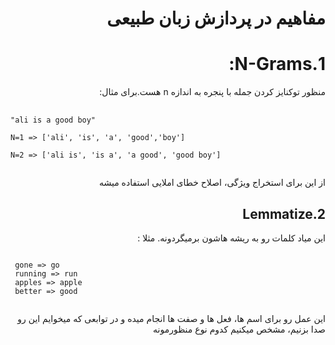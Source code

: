 <h1 dir='rtl'>
مفاهیم در پردازش زبان طبیعی
</h1>
<h1 dir='rtl'>
1.N-Grams:
</h1>
<p dir='rtl'>
منظور توکنایز کردن جمله با پنجره به اندازه n هست.برای مثال:
 </p>
 <pre> <code>
"ali is a good boy" <br>
N=1 => ['ali', 'is', 'a', 'good','boy'] <br>
N=2 => ['ali is', 'is a', 'a good', 'good boy']
    </code></pre>
 <p dir = 'rtl'>
 از این برای استخراج ویژگی، اصلاح خطای املایی استفاده میشه
</p>

<h2 dir='rtl'>
 2.Lemmatize
 </h2>
 <p dir='rtl'>
این میاد کلمات رو به ریشه هاشون برمیگردونه. مثلا :
 </p>
 <pre><code>
 gone => go
 running => run
 apples => apple
 better => good
 </pre></code>
 <p dir = 'rtl'>
 این عمل رو برای اسم ها، فعل ها و صفت ها انجام میده و در توابعی که میخوایم این رو صدا بزنیم، مشخص میکنیم کدوم نوع منظورمونه
 </p>
